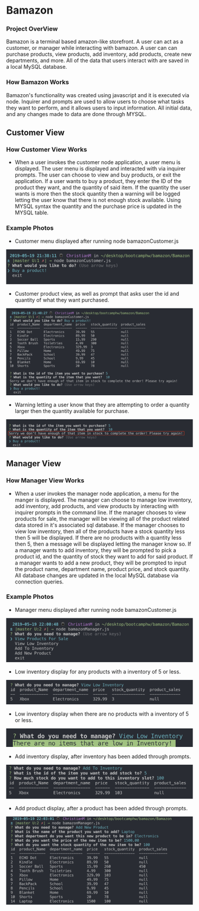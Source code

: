 # Bamazon

### Project OverView 

Bamazon is a terminal based amazon-like storefront. A user can act as a customer, or manager while interacting with bamazon. A user can can purchase products, view products, add inventory, add products, create new departments, and more. All of the data that users interact with are saved in a local MySQL database. 


### How Bamazon Works

Bamazon's functionality was created using javascript and it is executed via node. Inquirer and prompts are used to allow users to choose what tasks they want to perform, and it allows users to input information. All initial data, and any changes made to data are done through MYSQL. 


## Customer View

### How Customer View Works 

*   When a user invokes the customer node application, a user menu is displayed. The user menu is displayed and interacted with via inquirer prompts. The user can choose to view and buy products, or exit the application. If a user wants to buy a product, they enter the ID of the product they want, and the quantity of said item. If the quantity the user wants is more then the stock quantity then a warning will be logged letting the user know that there is not enough stock available. Using MYSQL syntax the quantity and the purchase price is updated in the MYSQL table. 

### Example Photos

* Customer menu displayed after running node bamazonCustomer.js

![bamazon Customer](Images/customermenu.png)

* Customer product view, as well as prompt that asks user the id and quantity of what they want purchased. 

![bamazon Customer](Images/Customerpurchase.png)

* Warning letting a user know that they are attempting to order a quantity larger then the quantity available for purchase.
 
![bamazon Customer](Images/CustomerNotEnoughStock.png)


## Manager View


### How Manager View Works

* When a user invokes the manager node application, a menu for the manger is displayed. The manager can choose to manage low inventory, add inventory, add products, and view products by interacting with inquirer prompts in the command line. If the manager chooses to view products for sale, the manager will be viewing all of the product related data stored in it's associated sql database. If the manager chooses to view low inventory, then all of the products have a stock quantity less then 5 will be displayed. If there are no products with a quantity less then 5, then a message will be displayed letting the manager know so. If a manager wants to add inventory, they will be prompted to pick a product id, and the quantity of stock they want to add for said product. If a manager wants to add a new product, they will be prompted to input the product name, department name, product price, and stock quantity. All database changes are updated in the local MySQL database via connection queries. 

### Example Photos


* Manager menu displayed after running node bamazonCustomer.js

![bamazon Manager](Images/managermenu.png)

* Low inventory display for any products with a inventory of 5 or less.

![bamazon Manager](Images/lowInventoryworkingmanager.png)

* Low inventory display when there are no products with a inventory of 5 or less.

![bamazon Manager](Images/lowInventorynolowmanager.png)

* Add inventory display, after inventory has been added through prompts.

![bamazon Manager](Images/manageraddinventory.png)

* Add product display, after a product has been added through prompts. 

![bamazon Manager](Images/Manageraddproduct.png)


